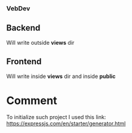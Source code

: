 ### VebDev

## Backend

Will write outside **views** dir

## Frontend

Will write inside **views** dir and inside **public**

# Comment

To initialize such project I used this link:
https://expressjs.com/en/starter/generator.html
